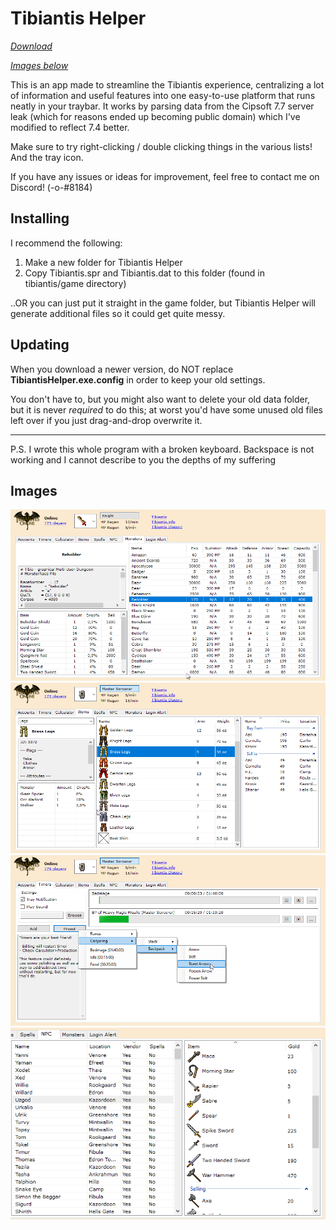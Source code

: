 # Tibiantis Helper

*[Download](../../releases)*

*[Images below](#images)*

This is an app made to streamline the Tibiantis experience, centralizing a lot of information and useful features into one easy-to-use platform that runs neatly in your traybar. It works by parsing data from the Cipsoft 7.7 server leak (which for reasons ended up becoming public domain) which I've modified to reflect 7.4 better.

Make sure to try right-clicking / double clicking things in the various lists! And the tray icon.

If you have any issues or ideas for improvement, feel free to contact me on Discord! (-o-#8184)

## Installing

I recommend the following:

1. Make a new folder for Tibiantis Helper
2. Copy Tibiantis.spr and Tibiantis.dat to this folder (found in tibiantis/game directory)

..OR you can just put it straight in the game folder, but Tibiantis Helper will generate additional files so it could get quite messy.

## Updating

When you download a newer version, do NOT replace **TibiantisHelper.exe.config** in order to keep your old settings.

You don't have to, but you might also want to delete your old data folder, but it is never *required* to do this; at worst you'd have some unused old files left over if you just drag-and-drop overwrite it.

---

P.S. I wrote this whole program with a broken keyboard. Backspace is not working and I cannot describe to you the depths of my suffering
 
 ## Images
 
![Monsters](img/monsters.png)
![Items](img/items.png)
![Timers](img/timers.png)
![NPCs](img/npcs.png)
